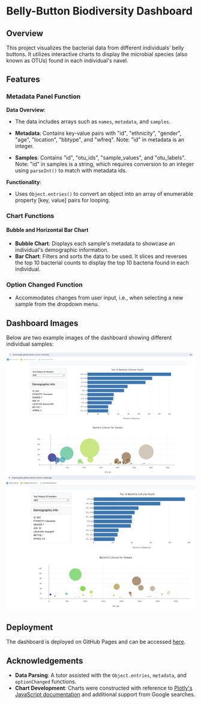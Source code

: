 # Belly-Button Biodiversity Dashboard

## Overview

This project visualizes the bacterial data from different individuals’ belly buttons. It utilizes interactive charts to display the microbial species (also known as OTUs) found in each individual's navel.

## Features

### Metadata Panel Function

**Data Overview**:
- The data includes arrays such as `names`, `metadata`, and `samples`.
- **Metadata**: Contains key-value pairs with "id", "ethnicity", "gender", "age", "location", "bbtype", and "wfreq". Note: "id" in metadata is an integer.

- **Samples**: Contains "id", "otu_ids", "sample_values", and "otu_labels". Note: "id" in samples is a string, which requires conversion to an integer using `parseInt()` to match with metadata ids.

**Functionality**:
- Uses `Object.entries()` to convert an object into an array of enumerable property [key, value] pairs for looping.

### Chart Functions

#### Bubble and Horizontal Bar Chart

- **Bubble Chart**: Displays each sample's metadata to showcase an individual's demographic information.
- **Bar Chart**: Filters and sorts the data to be used. It slices and reverses the top 10 bacterial counts to display the top 10 bacteria found in each individual.

### Option Changed Function

- Accommodates changes from user input, i.e., when selecting a new sample from the dropdown menu.

## Dashboard Images

Below are two example images of the dashboard showing different individual samples:

![Sample 940](./Images/940.png)
![Sample 963](./Images/963.png)

## Deployment

The dashboard is deployed on GitHub Pages and can be accessed [here](https://moonsunkey.github.io/belly-button-challenge/).

## Acknowledgements

- **Data Parsing**: A tutor assisted with the `Object.entries`, `metadata`, and `optionChanged` functions.
- **Chart Development**: Charts were constructed with reference to [Plotly's JavaScript documentation](https://plotly.com/javascript/) and additional support from Google searches.
